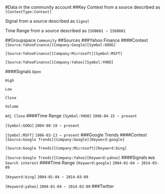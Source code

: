 #Data in the community account
##Key
Context from a source described as `[ContextType:Context]`

Signal from a source described as `Signal`

Time Range from a source described as `ISO8601 ~ ISO8601`

##Groupspace
`Community`
##Sources
###Yahoo Finance
####Context
`[Source:YahooFinance][Company:Google][Symbol:GOOG]`

`[Source:YahooFinance][Company:Microsoft][Symbol:MSFT]`

`[Source:YahooFinance][Company:Yahoo][Symbol:YHOO]`

####Signals
`Open`

`High`

`Low`

`Close`

`Volume`

`Adj Close`
####Time Range
`[Symbol:YHOO]` `1996-04-15 ~ present`

`[Symbol:GOOG]` `2004-08-19 ~ present`

`[Symbol:MSFT]` `1986-03-13 ~ present`
###Google Trends
####Context
`[Source:Google Trends][Company:Google][Keyword:google]`

`[Source:Google Trends][Company:Microsoft][Keyword:bing]`

`[Source:Google Trends][Company:Yahoo][Keyword:yahoo]`
####Signals
`Web Search interest`
####Time Range
`[Keyword:google]` `2004-01-04 ~ 2014-03-09`

`[Keyword:bing]` `2004-01-04 ~ 2014-03-09`

`[Keyword:yahoo]` `2004-01-04 ~ 2014-03-09`
###Twitter
